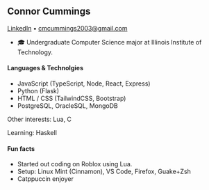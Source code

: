 ## Connor Cummings
[LinkedIn](https://www.linkedin.com/in/connormcummings/) • cmcummings2003@gmail.com

* 🎓 Undergraduate Computer Science major at Illinois Institute of Technology.

#### Languages & Technolgies
- JavaScript (TypeScript, Node, React, Express) 
- Python (Flask)
- HTML / CSS (TailwindCSS, Bootstrap) 
- PostgreSQL, OracleSQL, MongoDB

Other interests: Lua, C

Learning: Haskell

#### Fun facts
* Started out coding on Roblox using Lua.
* Setup: Linux Mint (Cinnamon), VS Code, Firefox, Guake+Zsh
* Catppuccin enjoyer
